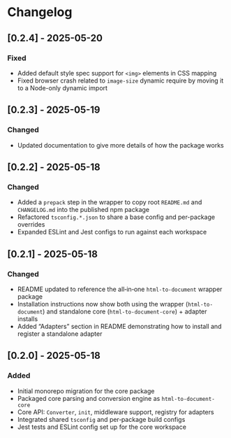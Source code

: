 

# Changelog
## [0.2.4] - 2025-05-20
### Fixed
- Added default style spec support for `<img>` elements in CSS mapping
- Fixed browser crash related to `image-size` dynamic require by moving it to a Node-only dynamic import

## [0.2.3] - 2025-05-19
### Changed
- Updated documentation to give more details of how the package works

## [0.2.2] - 2025-05-18
### Changed
- Added a `prepack` step in the wrapper to copy root `README.md` and `CHANGELOG.md` into the published npm package  
- Refactored `tsconfig.*.json` to share a base config and per-package overrides  
- Expanded ESLint and Jest configs to run against each workspace  

## [0.2.1] - 2025-05-18

### Changed
- README updated to reference the all‑in‑one `html-to-document` wrapper package  
- Installation instructions now show both using the wrapper (`html-to-document`) and standalone core (`html-to-document-core`) + adapter installs  
- Added “Adapters” section in README demonstrating how to install and register a standalone adapter

## [0.2.0] - 2025-05-18

### Added
- Initial monorepo migration for the core package  
- Packaged core parsing and conversion engine as `html-to-document-core`  
- Core API: `Converter`, `init`, middleware support, registry for adapters  
- Integrated shared `tsconfig` and per‑package build configs  
- Jest tests and ESLint config set up for the core workspace
